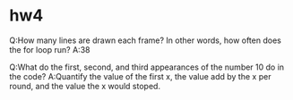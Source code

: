 # hw4
Q:How many lines are drawn each frame? In other words, how often does the for loop run?
A:38

Q:What do the first, second, and third appearances of the number 10 do in the code?
A:Quantify the value of the first x, the value add by the x per round, and the value the x would stoped.
